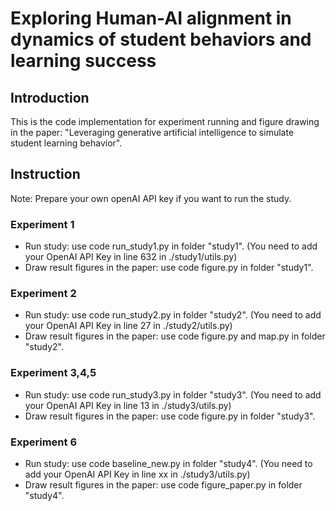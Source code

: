 # Exploring Human-AI alignment in dynamics of student behaviors and learning success

## Introduction

This is the code implementation for experiment running and figure drawing in the paper: "Leveraging generative artificial intelligence to simulate student learning behavior".


## Instruction
Note: Prepare your own openAI API key if you want to run the study.


### Experiment 1

- Run study: use code run_study1.py in folder "study1". (You need to add your OpenAI API Key in line 632 in ./study1/utils.py)
- Draw result figures in the paper: use code figure.py in folder "study1".

### Experiment 2

- Run study: use code run_study2.py in folder "study2". (You need to add your OpenAI API Key in line 27 in ./study2/utils.py)
- Draw result figures in the paper: use code figure.py and map.py in folder "study2".

### Experiment 3,4,5

- Run study: use code run_study3.py in folder "study3". (You need to add your OpenAI API Key in line 13 in ./study3/utils.py)
- Draw result figures in the paper: use code figure.py in folder "study3".

### Experiment 6

- Run study: use code baseline_new.py in folder "study4". (You need to add your OpenAI API Key in line xx in ./study3/utils.py)
- Draw result figures in the paper: use code figure_paper.py in folder "study4".

